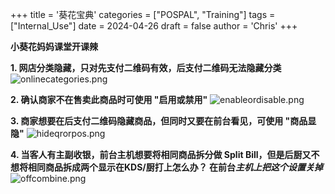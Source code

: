+++
title = '葵花宝典'
categories = ["POSPAL", "Training"]
tags = ["Internal_Use"]
date = 2024-04-26
draft = false
author = 'Chris'
+++

**小葵花妈妈课堂开课辣**

**1. 网店分类隐藏，只对先支付二维码有效，后支付二维码无法隐藏分类**
![onlinecategories.png](/img/onlinecategories.png)

**2. 确认商家不在售卖此商品时可使用 "启用或禁用"**
![enableordisable.png](/img/enableordisable.png)

**3. 商家想要在后支付二维码隐藏商品，但同时又要在前台看见，可使用 "商品显隐"**
![hideqrorpos.png](/img/hideqrorpos.png)

**4. 当客人有主副收银，前台主机想要将相同商品拆分做 Split Bill，但是后厨又不想将相同商品拆成两个显示在KDS/厨打上怎么办？ 在前台*主机上把这个设置关掉***
![offcombine.png](/img/offcombine.png)


